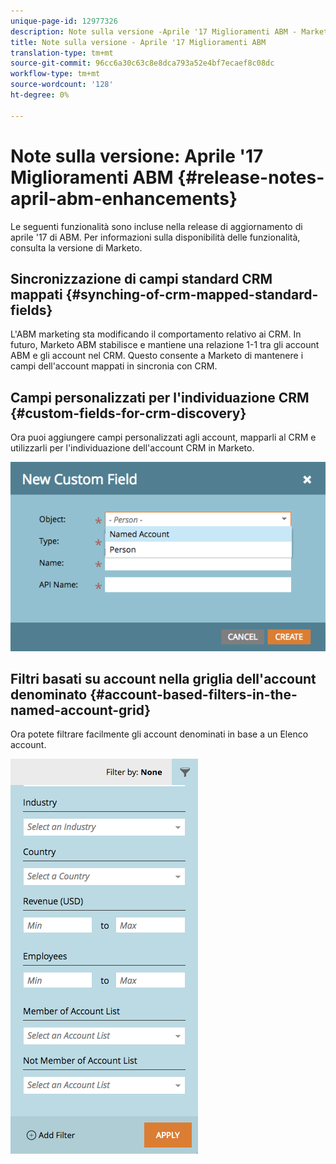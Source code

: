 ```yaml
---
unique-page-id: 12977326
description: Note sulla versione -Aprile '17 Miglioramenti ABM - Marketo Docs - Documentazione del prodotto
title: Note sulla versione - Aprile '17 Miglioramenti ABM
translation-type: tm+mt
source-git-commit: 96cc6a30c63c8e8dca793a52e4bf7ecaef8c08dc
workflow-type: tm+mt
source-wordcount: '128'
ht-degree: 0%

---
```



# Note sulla versione: Aprile &#39;17 Miglioramenti ABM {#release-notes-april-abm-enhancements}

Le seguenti funzionalità sono incluse nella release di aggiornamento di aprile &#39;17 di ABM. Per informazioni sulla disponibilità delle funzionalità, consulta la versione di Marketo.

## Sincronizzazione di campi standard CRM mappati {#synching-of-crm-mapped-standard-fields}

L&#39;ABM marketing sta modificando il comportamento relativo ai CRM. In futuro, Marketo ABM stabilisce e mantiene una relazione 1-1 tra gli account ABM e gli account nel CRM. Questo consente a Marketo di mantenere i campi dell&#39;account mappati in sincronia con CRM.

## Campi personalizzati per l&#39;individuazione CRM {#custom-fields-for-crm-discovery}

Ora puoi aggiungere campi personalizzati agli account, mapparli al CRM e utilizzarli per l&#39;individuazione dell&#39;account CRM in Marketo.

![](assets/new-custom-field.png)

## Filtri basati su account nella griglia dell&#39;account denominato {#account-based-filters-in-the-named-account-grid}

Ora potete filtrare facilmente gli account denominati in base a un Elenco account.

![](assets/named-account-filters.png)

